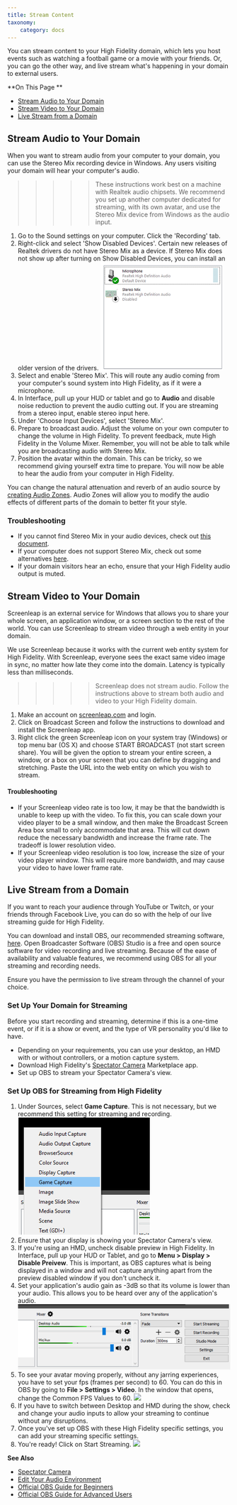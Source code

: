 ```yaml
---
title: Stream Content
taxonomy:
    category: docs
---
```


You can stream content to your High Fidelity domain, which lets you host events such as watching a football game or a movie with your friends. Or, you can go the other way, and live stream what's happening in your domain to external users. 

**On This Page **

+ [Stream Audio to Your Domain](#stream-audio-to-your-domain)
+ [Stream Video to Your Domain](#stream-video-to-your-domain)
+ [Live Stream from a Domain](#live-stream-from-a-domain)

## Stream Audio to Your Domain

When you want to stream audio from your computer to your domain, you can use the Stereo Mix recording device in Windows. Any users visiting your domain will hear your computer's audio.  

>>>>> These instructions work best on a machine with Realtek audio chipsets. We recommend you set up another computer dedicated for streaming, with its own avatar, and use the Stereo Mix device from Windows as the audio input.

1. Go to the Sound settings on your computer. Click the 'Recording' tab. 
2. Right-click and select 'Show Disabled Devices'. Certain new releases of Realtek drivers do not have Stereo Mix as a device. If Stereo Mix does not show up after turning on Show Disabled Devices, you can install an older version of the drivers. ![](showdisableddevices.PNG)
3. Select and enable 'Stereo Mix'. This will route any audio coming from your computer's sound system into High Fidelity, as if it were a microphone. 
4. In Interface, pull up your HUD or tablet and go to **Audio** and disable noise reduction to prevent the audio cutting out. If you are streaming from a stereo input, enable stereo input here.
5. Under 'Choose Input Devices', select 'Stereo Mix'.  
6. Prepare to broadcast audio. Adjust the volume on your own computer to change the volume in High Fidelity. To prevent feedback, mute High Fidelity in the Volume Mixer. Remember, you will not be able to talk while you are broadcasting audio with Stereo Mix.
7. Position the avatar within the domain. This can be tricky, so we recommend giving yourself extra time to prepare. You will now be able to hear the audio from your computer in High Fidelity.

You can change the natural attenuation and reverb of an audio source by [creating Audio Zones](../your-domain/configure-settings#audio-environments). Audio Zones will allow you to modify the audio effects of different parts of the domain to better fit your style. 

### Troubleshooting
+ If you cannot find Stereo Mix in your audio devices, check out [this document](https://www.howtogeek.com/howto/39532/how-to-enable-stereo-mix-in-windows-7-to-record-audio/).
+ If your computer does not support Stereo Mix, check out some alternatives [here](https://mediarealm.com.au/articles/stereo-mix-setup-windows-10/).
+ If your domain visitors hear an echo, ensure that your High Fidelity audio output is muted.



## Stream Video to Your Domain

Screenleap is an external service for Windows that allows you to share your whole screen, an application window, or a screen section to the rest of the world. You can use Screenleap to stream video through a web entity in your domain. 

We use Screenleap because it works with the current web entity system for High Fidelity. With Screenleap, everyone sees the exact same video image in sync, no matter how late they come into the domain. Latency is typically less than milliseconds.

> > >> > Screenleap does not stream audio. Follow the instructions above to stream both audio and video to your High Fidelity domain.

1. Make an account on [screenleap.com](http://screenleap.com) and login.
2. Click on Broadcast Screen and follow the instructions to download and install the Screenleap app. 
3. Right click the green Screenleap icon on your system tray (Windows) or top menu bar (OS X) and choose START BROADCAST (not start screen share). You will be given the option to stream your entire screen, a window, or a box on your screen that you can define by dragging and stretching. Paste the URL into the web entity on which you wish to stream.

#### Troubleshooting
+ If your Screenleap video rate is too low, it may be that the bandwidth is unable to keep up with the video. To fix this, you can scale down your video player to be a small window, and then make the Broadcast Screen Area box small to only accommodate that area. This will cut down reduce the necessary bandwidth and increase the frame rate. The tradeoff is lower resolution video. 
+ If your Screenleap video resolution is too low, increase the size of your video player window. This will require more bandwidth, and may cause your video to have lower frame rate.



## Live Stream from a Domain

If you want to reach your audience through YouTube or Twitch, or your friends through Facebook Live, you can do so with the help of our live streaming guide for High Fidelity.

You can download and install OBS, our recommended streaming software, [here](https://obsproject.com/). Open Broadcaster Software (OBS) Studio is a free and open source software for video recording and live streaming. Because of the ease of availability and valuable features, we recommend using OBS for all your streaming and recording needs. 

Ensure you have the permission to live stream through the channel of your choice. 

### Set Up Your Domain for Streaming

Before you start recording and streaming, determine if this is a one-time event, or if it is a show or event, and the type of VR personality you'd like to have. 

+ Depending on your requirements, you can use your desktop, an HMD with or without controllers, or a motion capture system.
+ Download High Fidelity's [Spectator Camera](../../explore/personalize-experience/install-apps#spectator-cam) Marketplace app. 
+ Set up OBS to stream your Spectator Camera's view. 

### Set Up OBS for Streaming from High Fidelity

1. Under Sources, select **Game Capture**. This is not necessary, but we recommend this setting for streaming and recording. ![](game-capture.PNG)
2. Ensure that your display is showing your Spectator Camera's view. 
3. If you're using an HMD, uncheck disable preview in High Fidelity. In Interface, pull up your HUD or Tablet, and go to **Menu > Display > Disable Preivew**. This is important, as OBS captures what is being displayed in a window and will not capture anything apart from the preview disabled window if you don't uncheck it. 
4.  Set your application's audio gain as -3dB so that its volume is lower than your audio. This allows you to be heard over any of the application's audio. ![](audio-gain.PNG)
5.  To see your avatar moving properly, without any jarring experiences, you have to set your fps (frames per second) to 60. You can do this in OBS by going to **File > Settings > Video**. In the window that opens, change the Common FPS Values to 60. ![](fps.PNG)
6.  If you have to switch between Desktop and HMD during the show, check and change your audio inputs to allow your streaming to continue without any disruptions. 
7.  Once you've set up OBS with these High Fidelity specific settings, you can add your streaming specific settings. 
8.  You're ready! Click on Start Streaming. ![](start.PNG)

**See Also**

+ [Spectator Camera](../../explore/personalize-experience/install-apps#spectator-cam) 
+ [Edit Your Audio Environment](../your-domain/configure-settings#audio-environments)
+ [Official OBS Guide for Beginners](https://obsproject.com/forum/threads/official-overview-guide.402/) 
+ [Official OBS Guide for Advanced Users](https://obsproject.com/forum/threads/official-quick-start-guide.410/)



